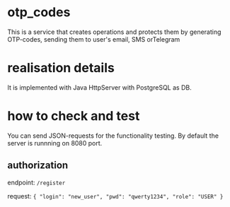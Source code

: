 # otp_codes
This is a service that creates operations and protects them by generating OTP-codes, sending them to user's email, SMS orTelegram  

# realisation details
It is implemented with Java HttpServer with PostgreSQL as DB. 

# how to check and test
You can send JSON-requests for the functionality testing. By default the server is runnning on 8080 port.
## authorization
endpoint: 
`/register`

request:
`{
    "login": "new_user",
    "pwd": "qwerty1234",
    "role": "USER"
}`


